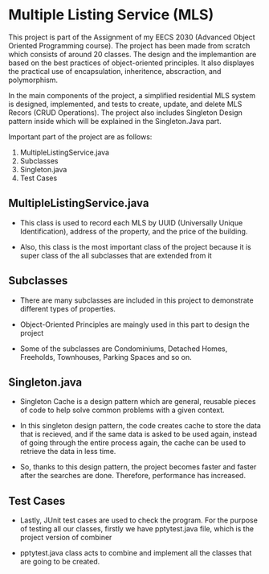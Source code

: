 # Multiple Listing Service (MLS)

This project is part of the Assignment of my EECS 2030 (Advanced Object Oriented Programming course). The project has been made from scratch which consists of around 20 classes.
The design and the implemantion are based on the best practices of object-oriented principles. It also displayes the practical use of encapsulation, inheritence, abscraction,
and polymorphism. 

In the main components of the project, a simplified residential MLS system is designed, implemented, and tests to create, update, and delete MLS Recors (CRUD Operations). 
The project also includes Singleton Design pattern inside which will be explained in the Singleton.Java part. 

Important part of the project are as follows:
  
  1. MultipleListingService.java
  2. Subclasses
  3. Singleton.java
  4. Test Cases
  

## MultipleListingService.java

* This class is used to record each MLS by UUID (Universally Unique Identification), address of the property, and the price of the building. 

* Also, this class is the most important class of the project because it is super class of the all subclasses that are extended from it 

## Subclasses 

* There are many subclasses are included in this project to demonstrate different types of properties.

* Object-Oriented Principles are maingly used in this part to design the project

* Some of the subclasses are Condominiums, Detached Homes, Freeholds, Townhouses,  Parking Spaces and so on. 

## Singleton.java

* Singleton Cache is a design pattern which are general, reusable pieces of code to help solve common problems with a given context.

* In this singleton design pattern, the code creates cache to store the data that is recieved, and if the same data is asked to be used again, instead of going through
the entire process again, the cache can be used to retrieve the data in less time. 

* So, thanks to this design pattern, the project becomes faster and faster after the searches are done. Therefore, performance has increased. 

## Test Cases

* Lastly, JUnit test cases are used to check the program. For the purpose of testing all our classes, firstly we have pptytest.java file, which is the project version of
combiner

* pptytest.java class acts to combine and implement all the classes that are going to be created. 
